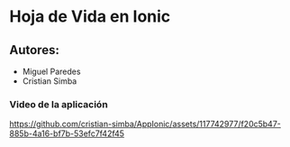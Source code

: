 # Hoja de Vida en Ionic
## Autores:
-  Miguel Paredes
-  Cristian Simba

### Video de la aplicación

https://github.com/cristian-simba/AppIonic/assets/117742977/f20c5b47-885b-4a16-bf7b-53efc7f42f45

